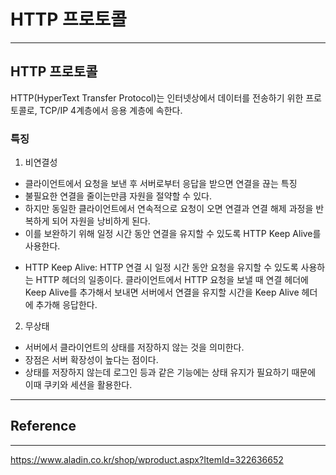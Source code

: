 # HTTP 프로토콜

---

## HTTP 프로토콜

HTTP(HyperText Transfer Protocol)는 인터넷상에서 데이터를 전송하기 위한 프로토콜로, TCP/IP 4계층에서 응용 계층에 속한다.

### 특징

1. 비연결성

- 클라이언트에서 요청을 보낸 후 서버로부터 응답을 받으면 연결을 끊는 특징
- 불필요한 연결을 줄이는만큼 자원을 절약할 수 있다.
- 하지만 동일한 클라이언트에서 연속적으로 요청이 오면 연결과 연결 해제 과정을 반복하게 되어 자원을 낭비하게 된다.
- 이를 보완하기 위해 일정 시간 동안 연결을 유지할 수 있도록 HTTP Keep Alive를 사용한다.

* HTTP Keep Alive: HTTP 연결 시 일정 시간 동안 요청을 유지할 수 있도록 사용하는 HTTP 헤더의 일종이다. 클라이언트에서 HTTP 요청을 보낼 때 연결 헤더에 Keep Alive를 추가해서 보내면 서버에서 연결을 유지할 시간을 Keep Alive 헤더에 추가해 응답한다. 

2. 무상태

- 서버에서 클라이언트의 상태를 저장하지 않는 것을 의미한다.
- 장점은 서버 확장성이 높다는 점이다.
- 상태를 저장하지 않는데 로그인 등과 같은 기능에는 상태 유지가 필요하기 때문에 이때 쿠키와 세션을 활용한다.

---
## Reference
---
https://www.aladin.co.kr/shop/wproduct.aspx?ItemId=322636652
